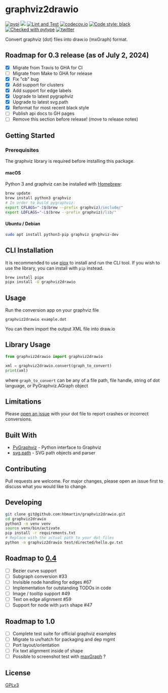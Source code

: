# graphviz2drawio

<a href="https://pypi.org/project/graphviz2drawio/"><img src="https://img.shields.io/pypi/v/graphviz2drawio.svg" alt="pypi"></a>
<a href="https://pypi.python.org/pypi/graphviz2drawio/"><img src="https://img.shields.io/pypi/pyversions/graphviz2drawio.svg" /></a>
[![Lint and Test](https://github.com/hbmartin/graphviz2drawio/actions/workflows/lint.yml/badge.svg)](https://github.com/hbmartin/graphviz2drawio/actions/workflows/lint.yml)
[![codecov.io](https://codecov.io/github/hbmartin/graphviz2drawio/coverage.svg?branch=master)](https://codecov.io/github/hbmartin/graphviz2drawio?branch=master)
[![Code style: black](https://img.shields.io/badge/🐧️-black-000000.svg)](https://github.com/psf/black)
[![Checked with pytype](https://img.shields.io/badge/🦆-pytype-437f30.svg)](https://google.github.io/pytype/)
[![twitter](https://img.shields.io/badge/@hmartin-00aced.svg?logo=twitter&logoColor=black)](https://twitter.com/hmartin)


Convert graphviz (dot) files into draw.io (mxGraph) format.

## Roadmap for 0.3 release (as of July 2, 2024)

- [x] Migrate from Travis to GHA for CI
- [ ] Migrate from Make to GHA for release
- [x] Fix "cb" bug
- [x] Add support for clusters
- [x] Add support for edge labels
- [x] Upgrade to latest pygraphviz
- [x] Upgrade to latest svg.path
- [x] Reformat for most recent black style
- [ ] Publish api docs to GH pages
- [ ] Remove this section before release! (move to release notes)

## Getting Started

### Prerequisites

The graphviz library is required before installing this package.

#### macOS
Python 3 and graphviz can be installed with [Homebrew](https://brew.sh/):

```bash
brew update
brew install python3 graphviz
# In order to build pygraphviz:
export CFLAGS="-I$(brew --prefix graphviz)/include/"                                                   
export LDFLAGS="-L$(brew --prefix graphviz)/lib/"
```

#### Ubuntu / Debian

```bash
sudo apt install python3-pip graphviz graphviz-dev
```

## CLI Installation

It is recommended to use [pipx](https://pipx.pypa.io/stable/) to install and run the CLI tool. If you wish to use the library, you can install with `pip` instead.

```bash
brew install pipx
pipx install -U graphviz2drawio
```

## Usage
Run the conversion app on your graphviz file

```
graphviz2drawio example.dot
```
You can them import the output XML file into draw.io

## Library Usage
```python
from graphviz2drawio import graphviz2drawio

xml = graphviz2drawio.convert(graph_to_convert)
print(xml)
```
where `graph_to_convert` can be any of a file path, file handle, string of dot language, or PyGraphviz.AGraph object

## Limitations
Please [open an issue](https://github.com/hbmartin/graphviz2drawio/issues) with your dot file to report crashes or incorrect conversions.

## Built With

* [PyGraphviz](http://pygraphviz.github.io/documentation/pygraphviz-1.4rc1/reference/index.html) - Python interface to Graphviz
* [svg.path](https://github.com/regebro/svg.path) - SVG path objects and parser


## Contributing

Pull requests are welcome. For major changes, please open an issue first to discuss what you would like to change.

## Developing

```bash
git clone git@github.com:hbmartin/graphviz2drawio.git
cd graphviz2drawio
python3 -m venv venv
source venv/bin/activate
pip install -r requirements.txt
# Replace with the actual path to your dot files
python -m graphviz2drawio test/directed/hello.gv.txt
```

## Roadmap to [0.4](https://github.com/hbmartin/graphviz2drawio/milestone/2)
- [ ] Bezier curve support
- [ ] Subgraph conversion #33
- [ ] Invisible node handling for edges #67
- [ ] Implementation for outstanding TODOs in code
- [ ] Image / tooltip support #49
- [ ] Text on edge alignment #59 
- [ ] Support for node with `path` shape #47

## Roadmap to 1.0
- [ ] Complete test suite for official graphviz examples
- [ ] Migrate to uv/hatch for packaging and dep mgmt
- [ ] Port layout/orientation
- [ ] Fix text alignment inside of shape
- [ ] Possible to screenshot test with [maxGraph](https://github.com/maxGraph/maxGraph?tab=readme-ov-file) ?

## License

[GPLv3](LICENSE.md)

